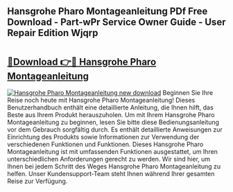 ## Hansgrohe Pharo Montageanleitung PDf Free Download - Part-wPr Service Owner Guide - User Repair Edition Wjqrp

# <h2><a href="http://df8hd6i.blite.top/?on=Hansgrohe+Pharo+Montageanleitung">🔗Download 👉🔴 Hansgrohe Pharo Montageanleitung</a></h2>

[![Hansgrohe Pharo Montageanleitung new download](https://i.imgur.com/lujVjoI.png)](http://df8hd6i.blite.top/?on=Hansgrohe+Pharo+Montageanleitung)
Beginnen Sie Ihre Reise noch heute mit Hansgrohe Pharo Montageanleitung! Dieses Benutzerhandbuch enthält eine detaillierte Anleitung, die Ihnen hilft, das Beste aus Ihrem Produkt herauszuholen. Um mit Ihrem Hansgrohe Pharo Montageanleitung zu beginnen, lesen Sie bitte diese Bedienungsanleitung vor dem Gebrauch sorgfältig durch. Es enthält detaillierte Anweisungen zur Einrichtung des Produkts sowie Informationen zur Verwendung der verschiedenen Funktionen und Funktionen. Dieses Hansgrohe Pharo Montageanleitung ist mit umfassenden Funktionen ausgestattet, um Ihren unterschiedlichen Anforderungen gerecht zu werden. Wir sind hier, um Ihnen bei jedem Schritt des Weges Hansgrohe Pharo Montageanleitung zu helfen. Unser Kundensupport-Team steht Ihnen während Ihrer gesamten Reise zur Verfügung.
